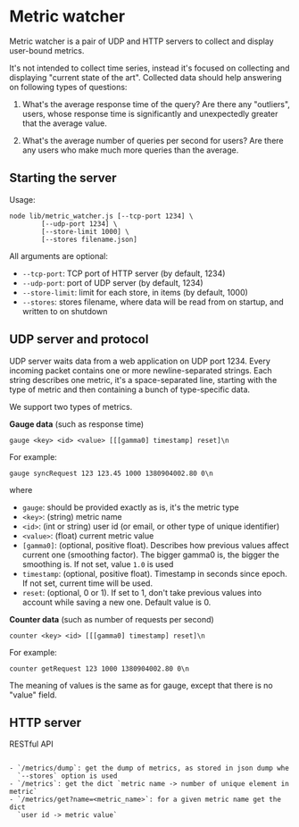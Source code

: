 Metric watcher
===============

Metric watcher is a pair of UDP and HTTP servers to collect and display
user-bound metrics.

It's not intended to collect time series, instead it's focused on collecting
and displaying "current state of the art". Collected data should help
answering on following types of questions:

1. What's the average response time of the query? Are there any "outliers",
   users, whose response time is significantly and unexpectedly
   greater that the average value.

2. What's the average number of queries per second for users? Are there any
   users who make much more queries than the average.

Starting the server
-------------------

Usage:

    node lib/metric_watcher.js [--tcp-port 1234] \
            [--udp-port 1234] \
            [--store-limit 1000] \
            [--stores filename.json]

All arguments are optional:

- `--tcp-port`: TCP port of HTTP server (by default, 1234)
- `--udp-port`: port of UDP server (by default, 1234)
- `--store-limit`: limit for each store, in items (by default, 1000)
- `--stores`: stores filename, where data will be read from on startup, and
    written to on shutdown

UDP server and protocol
------------------------

UDP server waits data from a web application on UDP port 1234. Every incoming
packet contains one or more newline-separated strings. Each string describes
one metric, it's a space-separated line, starting with the type of metric
and then containing a bunch of type-specific data.

We support two types of metrics.

**Gauge data** (such as response time)

    gauge <key> <id> <value> [[[gamma0] timestamp] reset]\n

For example:

    gauge syncRequest 123 123.45 1000 1380904002.80 0\n

where

- `gauge`: should be provided exactly as is, it's the metric type
- `<key>`: (string) metric name
- `<id>`: (int or string) user id (or email, or other type of unique identifier)
- `<value>`: (float) current metric value
- `[gamma0]`: (optional, positive float). Describes how previous values
  affect current one (smoothing factor). The bigger gamma0 is, the bigger
  the smoothing is. If not set, value `1.0` is used
- `timestamp`: (optional, positive float). Timestamp in seconds since epoch.
  If not set, current time will be used.
- `reset`: (optional, 0 or 1). If set to 1, don't take previous values
  into account while saving a new one. Default value is 0.

**Counter data** (such as number of requests per second)

    counter <key> <id> [[[gamma0] timestamp] reset]\n

For example:

    counter getRequest 123 1000 1380904002.80 0\n

The meaning of values is the same as for gauge, except that there is no "value"
field.

HTTP server
------------

RESTful API
`````````````

- `/metrics/dump`: get the dump of metrics, as stored in json dump whe
  `--stores` option is used
- `/metrics`: get the dict `metric name -> number of unique element in metric`
- `/metrics/get?name=<metric_name>`: for a given metric name get the dict
  `user id -> metric value`
